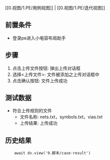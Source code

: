 [[0.视图/1.PE/用例视图]] | [[0.视图/1.PE/迭代视图]]

## 前置条件

- 登录pe进入小电容布局助手

## 步骤

1. 点击上传文件按钮: 弹出上传对话框
2. 选择<上传文件>: 文件被添加之上传对话框中
3. 点击确认按钮: 文件上传成功

## 测试数据

- 符合上传规则的文件
	- 文件名称: nets.txt，symbols.txt，vias.txt
	- 上传结果: 上传成功

## 历史结果

```dataviewjs
    await dv.view('9.脚本/case-result')
```
